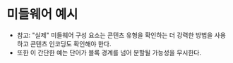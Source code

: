 # 미들웨어 예시

+ 참고: "실제" 미들웨어 구성 요소는 콘텐츠 유형을 확인하는 더 강력한 방법을 사용하고 콘텐츠 인코딩도 확인해야 한다.
+ 또한 이 간단한 예는 단어가 블록 경계를 넘어 분할될 가능성을 무시한다. 
